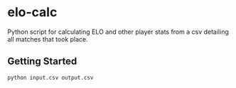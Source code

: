 # elo-calc

Python script for calculating ELO and other player stats from a csv detailing all matches that took place.

## Getting Started

```
python input.csv output.csv
```
